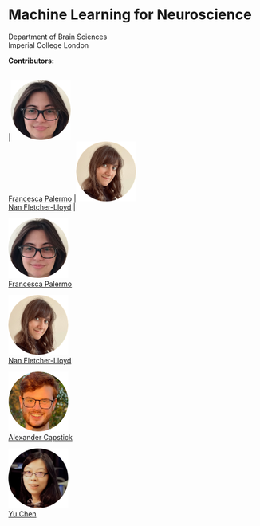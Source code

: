 # Machine Learning for Neuroscience
  Department of Brain Sciences </br>
  Imperial College London

**Contributors:**
<br/>
<br/>

|<img src="https://github.com/PBarnaghi/ML4NS/blob/main/Misc/images/FP.png" width="120" height="120"><br/>[Francesca Palermo](https://francescapalermo.github.io/)  	|<img src="https://github.com/PBarnaghi/ML4NS/blob/main/Misc/images/NFL.png" width="120" height="120"><br/>[Nan Fletcher-Lloyd](https://github.com/NVFL)	| 


<img src="https://github.com/PBarnaghi/ML4NS/blob/main/Misc/images/FP.png" width="120" height="120"> <br/>
[Francesca Palermo](https://francescapalermo.github.io/)
<br>

<img src="https://github.com/PBarnaghi/ML4NS/blob/main/Misc/images/NFL.png" width="120" height="120"> <br/>
[Nan Fletcher-Lloyd](https://github.com/NVFL) <br/>

<img src="https://github.com/PBarnaghi/ML4NS/blob/main/Misc/images/AC.png" width="120" height="120"> <br/>
[Alexander Capstick](https://alexcapstick.github.io/) <br/>

<img src="https://github.com/PBarnaghi/ML4NS/blob/main/Misc/images/YC.png" width="120" height="120"> <br/>
[Yu Chen](https://scholar.google.com/citations?user=M_lKV1sAAAAJ&hl=en)



<br/>
